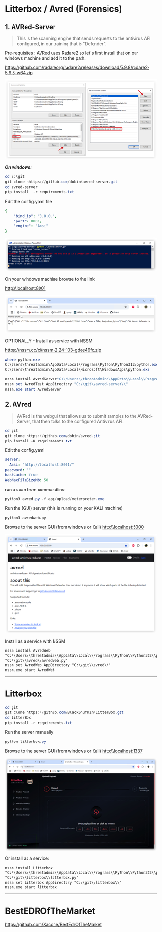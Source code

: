 # Litterbox / Avred (Forensics)

## 1. AVRed-Server
> This is the scanning engine that sends requests to the antivirus API configured, in our training that is "Defender".

Pre-requisites : AVRed uses Radare2 so let's first install that on our windows machine and add it to the path.

<https://github.com/radareorg/radare2/releases/download/5.9.8/radare2-5.9.8-w64.zip>

![image](./images/radare2.jpg)

***On windows:***

```powershell
cd c:\git
git clone hhttps://github.com/dobin/avred-server.git
cd avred-server
pip install  -r requirements.txt
```

Edit the config.yaml file

```yaml
{
	"bind_ip": "0.0.0.",
	"port": 8001,
	"engine": "Amsi"
}
```

![image](./images/avred_server.jpg)

On your windows machine browse to the link:

<http:\\localhost:8001>

![image](./images/avred_server_chrome.jpg)


OPTIONALLY - Install as service with NSSM

<https://nssm.cc/ci/nssm-2.24-103-gdee49fc.zip>

```powershell
where python.exe
C:\Users\threatadmin\AppData\Local\Programs\Python\Python312\python.exe
C:\Users\threatadmin\AppData\Local\Microsoft\WindowsApps\python.exe
```

```powershell
nssm install AvredServer"C:\\Users\\threatadmin\\AppData\\Local\\Programs\\Python\\Python312\\python.exe" "C:\\git\\avred-server\\avred_server.py"
nssm set AvredTest AppDirectory "C:\\git\\avred-server\\"
nssm.exe start AvredServer
```
## 2. AVred

> AVRed is the webgui that allows us to submit samples to the AVRed-Server, that then talks to the configured Antivirus API.

```powershell
cd git
git clone https://github.com/dobin/avred.git
pip install -R requirements.txt
```

Edit the config.yaml

```yaml
server:
  Amsi: "http://localhost:8001/"
password: ""
hashCache: True
WebMaxFileSizeMb: 50
```

run a scan from commandline
```powershell
python3 avred.py -f app/upload/meterpreter.exe 
```



Run the (GUI) server (this is running on your KALI machine)
```bash
python3 avredweb.py
```

Browse to the server GUI (from windows or Kali)
<http:\\localhost:5000>

![image](./images/avred_web.jpg)

Install as a service with NSSM

```
nssm install AvredWeb "C:\\Users\\threatadmin\\AppData\\Local\\Programs\\Python\\Python312\\python.exe" "C:\\git\\avred\\avredweb.py"
nssm set AvredWeb AppDirectory "C:\\git\\avred\\"
nssm.exe start AvredWeb
```

-----

# Litterbox

```powershell
cd git
git clone https://github.com/BlackSnufkin/LitterBox.git
cd LitterBox
pip install -r requirements.txt
```

Run the server manually:

```powershell
python litterbox.py
```
Browse to the server GUI (from windows or Kali)
<http:\\localhost:1337>

![image](./images/litterbox.jpg)

Or install as a service:

```
nssm install Litterbox "C:\\Users\\threatadmin\\AppData\\Local\\Programs\\Python\\Python312\\python.exe" "C:\\git\\litterbox\\litterbox.py"
nssm set Litterbox AppDirectory "C:\\git\\litterbox\\"
nssm.exe start litterbox
```

----
# BestEDROfTheMarket
<https://github.com/Xacone/BestEdrOfTheMarket>